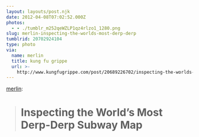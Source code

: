```yaml
---
layout: layouts/post.njk
date: 2012-04-08T07:02:52.000Z
photos:
  - - ./tumblr_m252qeWZLP1qz4rlzo1_1280.png
slug: merlin-inspecting-the-worlds-most-derp-derp
tumblrid: 20702924104
type: photo
via:
  name: merlin
  title: kung fu grippe
  url: >-
    http://www.kungfugrippe.com/post/20689226702/inspecting-the-worlds-most-derp-derp-subway-map
---
```

<p><a href="http://www.kungfugrippe.com/post/20689226702/inspecting-the-worlds-most-derp-derp-subway-map" class="tumblr_blog">merlin</a>:</p>

<blockquote><h1>Inspecting the World’s Most Derp-Derp Subway Map</h1></blockquote>
